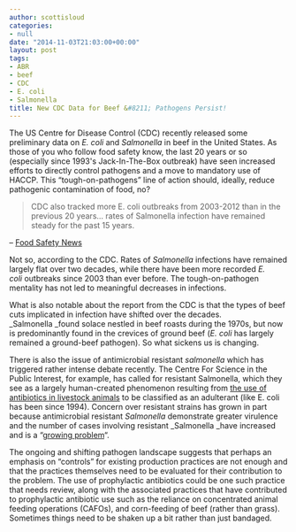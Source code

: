```yaml
---
author: scottisloud
categories:
- null
date: "2014-11-03T21:03:00+00:00"
layout: post
tags:
- ABR
- beef
- CDC
- E. coli
- Salmonella
title: New CDC Data for Beef &#8211; Pathogens Persist!
---
```

The US Centre for Disease Control (CDC) recently released some preliminary data on&nbsp;_E. coli_&nbsp;and&nbsp;_Salmonella_&nbsp;in beef in the United States. As those of you who follow food safety know, the last 20 years or so (especially since 1993's Jack-In-The-Box outbreak) have seen increased efforts to directly control pathogens and a move to mandatory use of HACCP. This &#8220;tough-on-pathogens&#8221; line of action should, ideally, reduce pathogenic contamination of food, no?

> CDC also tracked more E. coli outbreaks from 2003-2012 than in the previous 20 years... rates of Salmonella infection have remained steady for the past 15 years.

– <a target="_blank" href="http://www.foodsafetynews.com/2014/10/cdc-shares-mass-of-data-on-e-coli-and-salmonella-in-beef/#.VFDh_YcbBE4">Food Safety News</a>

Not so, according to the CDC. Rates of&nbsp;_Salmonella_&nbsp;infections have remained largely flat over two decades, while there have been more recorded&nbsp;_E. coli_&nbsp;outbreaks since 2003 than ever before. The tough-on-pathogen mentality has not led to meaningful decreases in infections.&nbsp;

What is also notable about the report from the CDC is that the types of beef cuts implicated in infection have shifted over the decades. _Salmonella&nbsp;_found solace nestled in beef roasts during&nbsp;the 1970s, but now is predominantly found in the crevices of ground beef (_E. coli_ has largely remained a ground-beef pathogen). So what sickens us is changing.

There is also the issue of antimicrobial resistant _salmonella_ which has triggered rather intense debate recently.&nbsp;The Centre For Science in the Public Interest, for example, has called for resistant Salmonella, which they see as a largely human-created phenomenon resulting from <a target="_blank" href="http://cspinet.org/new/pdf/oct-14-abr-petition.pdf">the use of antibiotics in livestock animals</a>&nbsp;to be classified as an adulterant (like E. coli has been since 1994). Concern over resistant strains has grown in part because antimicrobial resistant&nbsp;_Salmonella_&nbsp;demonstrate greater virulence and the number of cases involving resistant&nbsp;_Salmonella&nbsp;_have increased and is a &#8220;<a target="_blank" href="http://www.foodsafetynews.com/2014/10/cdc-shares-mass-of-data-on-e-coli-and-salmonella-in-beef/#.VFDh_YcbBE4">growing problem</a>&#8220;.&nbsp;

The ongoing and shifting pathogen landscape suggests that perhaps an emphasis on &#8220;controls&#8221; for existing production practices are not enough and that the practices themselves need to be evaluated for their contribution to the problem. The use of prophylactic antibiotics could be one such practice that needs review, along with the associated practices that have contributed to prophylactic antibiotic use such as the reliance on concentrated animal feeding operations (CAFOs), and corn-feeding of beef (rather than grass). Sometimes things need to be shaken up a bit rather than just bandaged.&nbsp;
